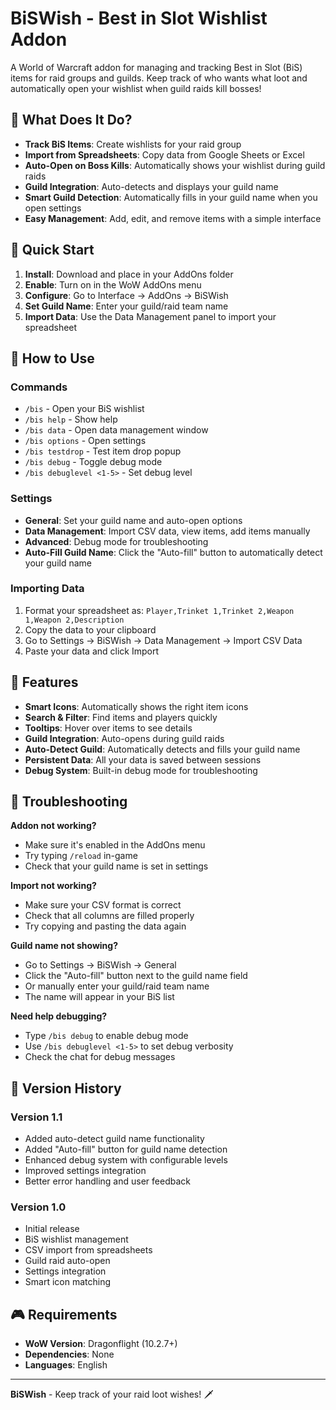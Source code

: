 # BiSWish - Best in Slot Wishlist Addon

A World of Warcraft addon for managing and tracking Best in Slot (BiS) items for raid groups and guilds. Keep track of who wants what loot and automatically open your wishlist when guild raids kill bosses!

## 🎯 What Does It Do?

- **Track BiS Items**: Create wishlists for your raid group
- **Import from Spreadsheets**: Copy data from Google Sheets or Excel
- **Auto-Open on Boss Kills**: Automatically shows your wishlist during guild raids
- **Guild Integration**: Auto-detects and displays your guild name
- **Smart Guild Detection**: Automatically fills in your guild name when you open settings
- **Easy Management**: Add, edit, and remove items with a simple interface

## 🚀 Quick Start

1. **Install**: Download and place in your AddOns folder
2. **Enable**: Turn on in the WoW AddOns menu
3. **Configure**: Go to Interface → AddOns → BiSWish
4. **Set Guild Name**: Enter your guild/raid team name
5. **Import Data**: Use the Data Management panel to import your spreadsheet

## 📖 How to Use

### Commands
- `/bis` - Open your BiS wishlist
- `/bis help` - Show help
- `/bis data` - Open data management window
- `/bis options` - Open settings
- `/bis testdrop` - Test item drop popup
- `/bis debug` - Toggle debug mode
- `/bis debuglevel <1-5>` - Set debug level

### Settings
- **General**: Set your guild name and auto-open options
- **Data Management**: Import CSV data, view items, add items manually
- **Advanced**: Debug mode for troubleshooting
- **Auto-Fill Guild Name**: Click the "Auto-fill" button to automatically detect your guild name

### Importing Data
1. Format your spreadsheet as: `Player,Trinket 1,Trinket 2,Weapon 1,Weapon 2,Description`
2. Copy the data to your clipboard
3. Go to Settings → BiSWish → Data Management → Import CSV Data
4. Paste your data and click Import

## 🎨 Features

- **Smart Icons**: Automatically shows the right item icons
- **Search & Filter**: Find items and players quickly
- **Tooltips**: Hover over items to see details
- **Guild Integration**: Auto-opens during guild raids
- **Auto-Detect Guild**: Automatically detects and fills your guild name
- **Persistent Data**: All your data is saved between sessions
- **Debug System**: Built-in debug mode for troubleshooting

## 🐛 Troubleshooting

**Addon not working?**
- Make sure it's enabled in the AddOns menu
- Try typing `/reload` in-game
- Check that your guild name is set in settings

**Import not working?**
- Make sure your CSV format is correct
- Check that all columns are filled properly
- Try copying and pasting the data again

**Guild name not showing?**
- Go to Settings → BiSWish → General
- Click the "Auto-fill" button next to the guild name field
- Or manually enter your guild/raid team name
- The name will appear in your BiS list

**Need help debugging?**
- Type `/bis debug` to enable debug mode
- Use `/bis debuglevel <1-5>` to set debug verbosity
- Check the chat for debug messages

## 📝 Version History

### Version 1.1
- Added auto-detect guild name functionality
- Added "Auto-fill" button for guild name detection
- Enhanced debug system with configurable levels
- Improved settings integration
- Better error handling and user feedback

### Version 1.0
- Initial release
- BiS wishlist management
- CSV import from spreadsheets
- Guild raid auto-open
- Settings integration
- Smart icon matching

## 🎮 Requirements

- **WoW Version**: Dragonflight (10.2.7+)
- **Dependencies**: None
- **Languages**: English

---

**BiSWish** - Keep track of your raid loot wishes! 🗡️